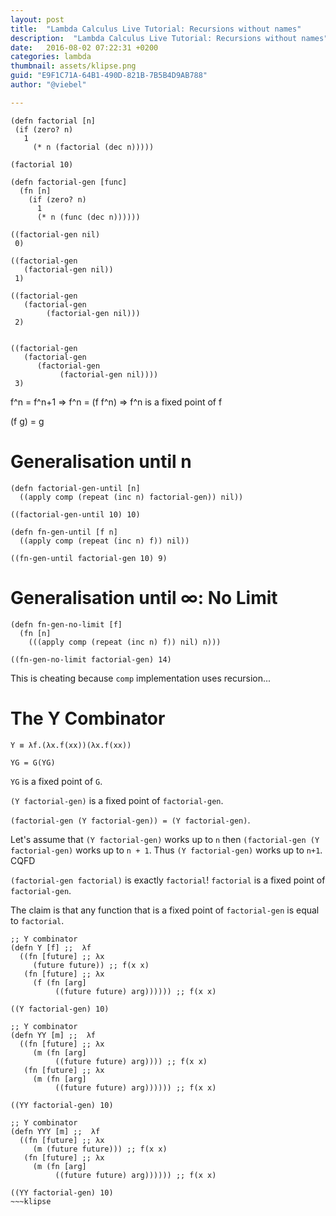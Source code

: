 ```yaml
---
layout: post
title:  "Lambda Calculus Live Tutorial: Recursions without names"
description:  "Lambda Calculus Live Tutorial: Recursions without names"
date:   2016-08-02 07:22:31 +0200
categories: lambda
thumbnail: assets/klipse.png
guid: "E9F1C71A-64B1-490D-821B-7B5B4D9AB788"
author: "@viebel"

---
```



~~~klipse
(defn factorial [n]
 (if (zero? n)
   1
     (* n (factorial (dec n)))))
~~~

~~~klipse
(factorial 10)
~~~

~~~klipse
(defn factorial-gen [func]
  (fn [n]
    (if (zero? n)
      1
      (* n (func (dec n))))))
~~~

~~~klipse
((factorial-gen nil)
 0)
~~~

~~~klipse
((factorial-gen
   (factorial-gen nil))
 1)
~~~

~~~klipse
((factorial-gen
   (factorial-gen
        (factorial-gen nil)))
 2)
~~~

~~~klipse

((factorial-gen
   (factorial-gen
      (factorial-gen
           (factorial-gen nil))))
 3)
~~~

f^n = f^n+1 
=> f^n = (f f^n)
=> f^n is a fixed point of f

(f g) = g

# Generalisation until n

~~~klipse
(defn factorial-gen-until [n]
  ((apply comp (repeat (inc n) factorial-gen)) nil))
~~~

~~~klipse
((factorial-gen-until 10) 10)
~~~

~~~klipse
(defn fn-gen-until [f n]
  ((apply comp (repeat (inc n) f)) nil))
~~~


~~~klipse
((fn-gen-until factorial-gen 10) 9)
~~~


# Generalisation until ∞: No Limit

~~~klipse
(defn fn-gen-no-limit [f]
  (fn [n]
    (((apply comp (repeat (inc n) f)) nil) n)))
~~~

~~~klipse
((fn-gen-no-limit factorial-gen) 14)
~~~


This is cheating because `comp` implementation uses recursion...


# The Y Combinator

`Y ≡ λf.(λx.f(xx))(λx.f(xx))`

`YG = G(YG)`

`YG` is a fixed point of `G`.

`(Y factorial-gen)` is a fixed point of `factorial-gen`.

`(factorial-gen (Y factorial-gen)) = (Y factorial-gen)`.

Let's assume that `(Y factorial-gen)` works up to `n` then `(factorial-gen (Y factorial-gen)` works up to `n + 1`. Thus `(Y factorial-gen)` works up to `n+1`. CQFD

`(factorial-gen factorial)` is exactly `factorial`!
`factorial` is a fixed point of `factorial-gen`.

The claim is that any function that is a fixed point of `factorial-gen` is equal to `factorial`.


~~~klipse
;; Y combinator
(defn Y [f] ;;  λf
  ((fn [future] ;; λx
     (future future)) ;; f(x x)
   (fn [future] ;; λx
     (f (fn [arg]
          ((future future) arg)))))) ;; f(x x)
~~~


~~~klipse
((Y factorial-gen) 10)
~~~


~~~klipse
;; Y combinator
(defn YY [m] ;;  λf
  ((fn [future] ;; λx
     (m (fn [arg]
          ((future future) arg)))) ;; f(x x)
   (fn [future] ;; λx
     (m (fn [arg]
          ((future future) arg)))))) ;; f(x x)

((YY factorial-gen) 10)

~~~


~~~klipse
;; Y combinator
(defn YYY [m] ;;  λf
  ((fn [future] ;; λx
     (m (future future))) ;; f(x x)
   (fn [future] ;; λx
     (m (fn [arg]
          ((future future) arg)))))) ;; f(x x)

((YY factorial-gen) 10)
~~~klipse
